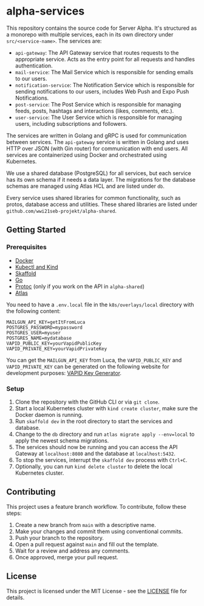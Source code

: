 # alpha-services

This repository contains the source code for Server Alpha. It's structured as a monorepo with multiple services, each in its own directory under `src/<service-name>`. The services are:

- `api-gateway`: The API Gateway service that routes requests to the appropriate service. Acts as the entry point for all requests and handles authentication.
- `mail-service`: The Mail Service which is responsible for sending emails to our users.
- `notification-service`: The Notification Service which is responsible for sending notifications to our users, includes Web Push and Expo Push Notifications.
- `post-service`: The Post Service which is responsible for managing feeds, posts, hashtags and interactions (likes, comments, etc.).
- `user-service`: The User Service which is responsible for managing users, including subscriptions and followers.

The services are written in Golang and gRPC is used for communication between services. The `api-gateway` service is written in Golang and uses HTTP over JSON (with Gin router) for communication with end users. All services are containerized using Docker and orchestrated using Kubernetes.

We use a shared database (PostgreSQL) for all services, but each service has its own schema if it needs a data layer. The migrations for the database schemas are managed using Atlas HCL and are listed under `db`.

Every service uses shared libraries for common functionality, such as protos, database access and utilities. These shared libraries are listed under `github.com/wwi21seb-projekt/alpha-shared`.

## Getting Started

### Prerequisites

- [Docker](https://docs.docker.com/get-docker/)
- [Kubectl and Kind](https://kubernetes.io/docs/tasks/tools/)
- [Skaffold](https://skaffold.dev/docs/install/)
- [Go](https://golang.org/doc/install)
- [Protoc](https://grpc.io/docs/protoc-installation/) (only if you work on the API in `alpha-shared`)
- [Atlas](https://atlasgo.io/getting-started)

You need to have a `.env.local` file in the `k8s/overlays/local` directory with the following content:

```env
MAILGUN_API_KEY=getItFromLuca
POSTGRES_PASSWORD=mypassword
POSTGRES_USER=myuser
POSTGRES_NAME=mydatabase
VAPID_PUBLIC_KEY=yourVapidPublicKey
VAPID_PRIVATE_KEY=yourVapidPrivateKey
```

You can get the `MAILGUN_API_KEY` from Luca, the `VAPID_PUBLIC_KEY` and `VAPID_PRIVATE_KEY` can be generated on the following website for development purposes: [VAPID Key Generator](https://web-push-codelab.glitch.me/).

### Setup

1. Clone the repository with the GitHub CLI or via `git clone`.
2. Start a local Kubernetes cluster with `kind create cluster`, make sure the Docker daemon is running.
3. Run `skaffold dev` in the root directory to start the services and database.
4. Change to the `db` directory and run `atlas migrate apply --env=local` to apply the newest schema migrations.
5. The services should now be running and you can access the API Gateway at `localhost:8080` and the database at `localhost:5432`.
6. To stop the services, interrupt the `skaffold dev` process with `Ctrl+C`.
7. Optionally, you can run `kind delete cluster` to delete the local Kubernetes cluster.

## Contributing

This project uses a feature branch workflow. To contribute, follow these steps:

1. Create a new branch from `main` with a descriptive name.
2. Make your changes and commit them using conventional commits.
3. Push your branch to the repository.
4. Open a pull request against `main` and fill out the template.
5. Wait for a review and address any comments.
6. Once approved, merge your pull request.

## License

This project is licensed under the MIT License - see the [LICENSE](LICENSE) file for details.
